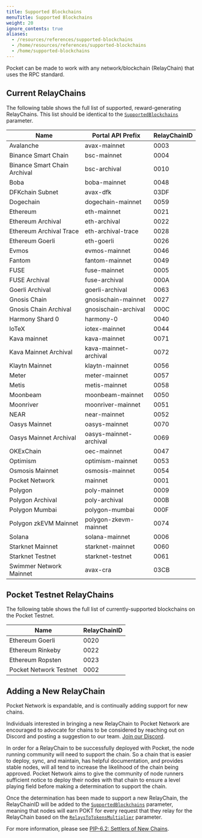 ```yaml
---
title: Supported Blockchains
menuTitle: Supported Blockchains
weight: 20
ignore_contents: true
aliases:
  - /resources/references/supported-blockchains
  - /home/resources/references/supported-blockchains
  - /home/supported-blockchains
---
```



Pocket can be made to work with any network/blockchain (RelayChain) that uses the RPC standard.

## Current RelayChains

The following table shows the full list of supported, reward-generating RelayChains. This list should be identical to the [`SupportedBlockchains`](/learn/protocol-parameters/#supportedblockchains) parameter.

| Name                         | Portal API Prefix      | RelayChainID |
| ---------------------------- | --------------------   | ------------ |
| Avalanche                    | avax-mainnet           | 0003         |
| Binance Smart Chain          | bsc-mainnet            | 0004         |
| Binance Smart Chain Archival | bsc-archival           | 0010         |
| Boba                         | boba-mainnet           | 0048         |
| DFKchain Subnet              | avax-dfk               | 03DF         |
| Dogechain                    | dogechain-mainnet      | 0059         |
| Ethereum                     | eth-mainnet            | 0021         |
| Ethereum Archival            | eth-archival           | 0022         |
| Ethereum Archival Trace      | eth-archival-trace     | 0028         |
| Ethereum Goerli              | eth-goerli             | 0026         |
| Evmos                        | evmos-mainnet          | 0046         |
| Fantom                       | fantom-mainnet         | 0049         |
| FUSE                         | fuse-mainnet           | 0005         |
| FUSE Archival                | fuse-archival          | 000A         |
| Goerli Archival              | goerli-archival        | 0063         |
| Gnosis Chain                 | gnosischain-mainnet    | 0027         |
| Gnosis Chain Archival        | gnosischain-archival   | 000C         |
| Harmony Shard 0              | harmony-0              | 0040         |
| IoTeX                        | iotex-mainnet          | 0044         |
| Kava mainnet                 | kava-mainnet           | 0071         |
| Kava Mainnet Archival        | kava-mainnet-archival  | 0072         |
| Klaytn Mainnet               | klaytn-mainnet         | 0056         |
| Meter                        | meter-mainnet          | 0057         |
| Metis                        | metis-mainnet          | 0058         |
| Moonbeam                     | moonbeam-mainnet       | 0050         |
| Moonriver                    | moonriver-mainnet      | 0051         |
| NEAR                         | near-mainnet           | 0052         |
| Oasys Mainnet                | oasys-mainnet          | 0070         |
| Oasys Mainnet Archival       | oasys-mainnet-archival | 0069         |
| OKExChain                    | oec-mainnet            | 0047         |
| Optimism                     | optimism-mainnet       | 0053         |
| Osmosis Mainnet              | osmosis-mainnet        | 0054         |
| Pocket Network               | mainnet                | 0001         |
| Polygon                      | poly-mainnet           | 0009         |
| Polygon Archival             | poly-archival          | 000B         |
| Polygon Mumbai               | polygon-mumbai         | 000F         |
| Polygon zkEVM Mainnet        | polygon-zkevm-mainnet  | 0074         |
| Solana                       | solana-mainnet         | 0006         |
| Starknet Mainnet             | starknet-mainnet       | 0060         |
| Starknet Testnet             | starknet-testnet       | 0061         |
| Swimmer Network Mainnet      | avax-cra               | 03CB         |

## Pocket Testnet RelayChains

The following table shows the full list of currently-supported blockchains on the Pocket Testnet.

| Name                   | RelayChainID |
| ---------------------- | ------------ |
| Ethereum Goerli        | 0020         |
| Ethereum Rinkeby       | 0022         |
| Ethereum Ropsten       | 0023         |
| Pocket Network Testnet | 0002         |

## Adding a New RelayChain

Pocket Network is expandable, and is continually adding support for new chains.

Individuals interested in bringing a new RelayChain to Pocket Network are encouraged to advocate for chains to be considered by reaching out on Discord and posting a suggestion to our team. [Join our Discord](https://discord.gg/pokt).

In order for a RelayChain to be successfully deployed with Pocket, the node running community will need to support the chain. So a chain that is easier to deploy, sync, and maintain, has helpful documentation, and provides stable nodes, will all tend to increase the likelihood of the chain being approved. Pocket Network aims to give the community of node runners sufficient notice to deploy their nodes with that chain to ensure a level playing field before making a determination to support the chain.

Once the determination has been made to support a new RelayChain, the RelayChainID will be added to the [`SupportedBlockchains`](/learn/protocol-parameters/#supportedblockchains) parameter, meaning that nodes will earn POKT for every request that they relay for the RelayChain based on the [`RelaysToTokensMultiplier`](/learn/protocol-parameters/#relaystotokensmultiplier) parameter.

For more information, please see [PIP-6.2: Settlers of New Chains](https://forum.pokt.network/t/pip-6-2-settlers-of-new-chains/).
